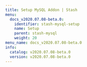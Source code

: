 ```yaml
---
title: Setup MySQL Addon | Stash
menu:
  docs_v2020.07.08-beta.0:
    identifier: stash-mysql-setup
    name: Setup
    parent: stash-mysql
    weight: 20
menu_name: docs_v2020.07.08-beta.0
info:
  catalog: v2020.07.08-beta.0
  version: v2020.07.08-beta.0
---
```


